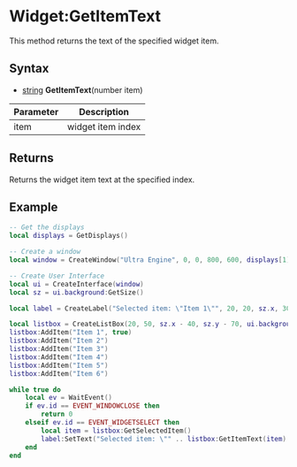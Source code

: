 # Widget:GetItemText

This method returns the text of the specified widget item.

## Syntax

- [string](https://www.lua.org/manual/5.4/manual.html#6.4) **GetItemText**(number item)

| Parameter | Description |
| --- | --- |
| item | widget item index |

## Returns

Returns the widget item text at the specified index.

## Example

```lua
-- Get the displays
local displays = GetDisplays()

-- Create a window
local window = CreateWindow("Ultra Engine", 0, 0, 800, 600, displays[1])

-- Create User Interface
local ui = CreateInterface(window)
local sz = ui.background:GetSize()

local label = CreateLabel("Selected item: \"Item 1\"", 20, 20, sz.x, 30, ui.background)

local listbox = CreateListBox(20, 50, sz.x - 40, sz.y - 70, ui.background)
listbox:AddItem("Item 1", true)
listbox:AddItem("Item 2")
listbox:AddItem("Item 3")
listbox:AddItem("Item 4")
listbox:AddItem("Item 5")
listbox:AddItem("Item 6")

while true do
    local ev = WaitEvent()
    if ev.id == EVENT_WINDOWCLOSE then
        return 0
    elseif ev.id == EVENT_WIDGETSELECT then
        local item = listbox:GetSelectedItem()
        label:SetText("Selected item: \"" .. listbox:GetItemText(item) .. "\"")
    end
end
```

